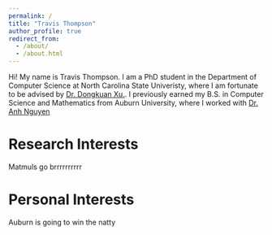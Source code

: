 ```yaml
---
permalink: /
title: "Travis Thompson"
author_profile: true
redirect_from: 
  - /about/
  - /about.html
---
```


Hi! My name is Travis Thompson. I am a PhD student in the Department of Computer Science at North Carolina State Univeristy, where I am fortunate to be advised by [Dr. Dongkuan Xu.](https://dongkuanx27.github.io/). I previously earned my B.S. in Computer Science and Mathematics from Auburn University, where I worked with [Dr. Anh Nguyen](https://anhnguyen.me/research/)

Research Interests
======
Matmuls go brrrrrrrrrr

Personal Interests 
======
Auburn is going to win the natty